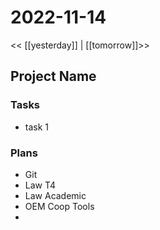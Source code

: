 # 2022-11-14
<< [[yesterday]] | [[tomorrow]]>>
## Project Name
### Tasks
- task 1



### Plans
- Git
- Law T4
- Law Academic
- OEM Coop Tools
- 

